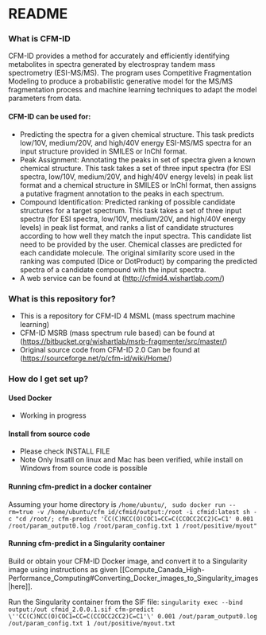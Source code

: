 # README #

### What is CFM-ID ###
CFM-ID provides a method for accurately and efficiently identifying metabolites in spectra generated by electrospray tandem mass spectrometry (ESI-MS/MS). The program uses Competitive Fragmentation Modeling to produce a probabilistic generative model for the MS/MS fragmentation process and machine learning techniques to adapt the model parameters from data.

#### CFM-ID can be used for: ####
* Predicting the spectra for a given chemical structure. This task predicts low/10V, medium/20V, and high/40V energy ESI-MS/MS spectra for an input structure provided in SMILES or InChI format. 
* Peak Assignment: Annotating the peaks in set of spectra given a known chemical structure. This task takes a set of three input spectra (for ESI spectra, low/10V, medium/20V, and high/40V energy levels) in peak list format and a chemical structure in SMILES or InChI format, then assigns a putative fragment annotation to the peaks in each spectrum. 
* Compound Identification:	Predicted ranking of possible candidate structures for a target spectrum. This task takes a set of three input spectra (for ESI spectra, low/10V, medium/20V, and high/40V energy levels) in peak list format, and ranks a list of candidate structures according to how well they match the input spectra. This candidate list need to be provided by the user. Chemical classes are predicted for each candidate molecule. The original similarity score used in the ranking was computed (Dice or DotProduct) by comparing the predicted spectra of a candidate compound with the input spectra. 
* A web service can be found at (http://cfmid4.wishartlab.com/)

### What is this repository for? ###
* This is a repository for CFM-ID 4 MSML (mass spectrum machine learning)
* CFM-ID MSRB (mass spectrum rule based) can be found at (https://bitbucket.org/wishartlab/msrb-fragmenter/src/master/)
* Original source code from CFM-ID 2.0 Can be found at (https://sourceforge.net/p/cfm-id/wiki/Home/)

### How do I get set up? ###
#### Used Docker ####
* Working in progress
#### Install from source code ####
* Please check INSTALL FILE
* Note Only Insatll on linux and Mac has been verified, while install on Windows from source code is possible 

#### Running cfm-predict in a docker container ####

Assuming your home directory is ```/home/ubuntu/```,
``` sudo docker run --rm=true -v /home/ubuntu/cfm_id/cfmid/output:/root -i cfmid:latest sh -c "cd /root/; cfm-predict 'CC(C)NCC(O)COC1=CC=C(CCOCC2CC2)C=C1' 0.001 /root/param_output0.log /root/param_config.txt 1 /root/positive/myout"```

#### Running cfm-predict in a Singularity container ####

Build or obtain your CFM-ID Docker image, and convert it to a Singularity image using instructions as given [[Compute_Canada_High-Performance_Computing#Converting_Docker_images_to_Singularity_images|here]].

Run the Singularity container from the SIF file:
``` singularity exec --bind output:/out cfmid_2.0.0.1.sif cfm-predict \''CC(C)NCC(O)COC1=CC=C(CCOCC2CC2)C=C1'\' 0.001 /out/param_output0.log /out/param_config.txt 1 /out/positive/myout.txt ```